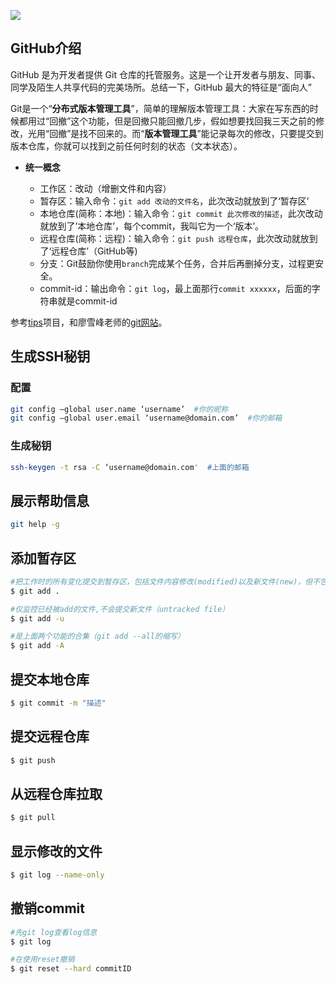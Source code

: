 ![](http://oo8jzybo8.bkt.clouddn.com/hello-github.jpg)

## GitHub介绍
GitHub 是为开发者提供 Git 仓库的托管服务。这是一个让开发者与朋友、同事、同学及陌生人共享代码的完美场所。总结一下，GitHub 最大的特征是“面向人”

Git是一个“**分布式版本管理工具**”，简单的理解版本管理工具：大家在写东西的时候都用过“回撤”这个功能，但是回撤只能回撤几步，假如想要找回我三天之前的修改，光用“回撤”是找不回来的。而“**版本管理工具**”能记录每次的修改，只要提交到版本仓库，你就可以找到之前任何时刻的状态（文本状态）。

* **统一概念**

    * 工作区：改动（增删文件和内容）
    * 暂存区：输入命令：`git add 改动的文件名`，此次改动就放到了‘暂存区’
    * 本地仓库(简称：本地)：输入命令：`git commit 此次修改的描述`，此次改动就放到了’本地仓库’，每个commit，我叫它为一个‘版本’。
    * 远程仓库(简称：远程)：输入命令：`git push 远程仓库`，此次改动就放到了‘远程仓库’（GitHub等)
    * 分支：Git鼓励你使用`branch`完成某个任务，合并后再删掉分支，过程更安全。
    * commit-id：输出命令：`git log`，最上面那行`commit xxxxxx`，后面的字符串就是commit-id


参考[tips](https://github.com/git-tips/tips)项目，和廖雪峰老师的[git网站](http://www.liaoxuefeng.com/wiki/0013739516305929606dd18361248578c67b8067c8c017b000)。

## 生成SSH秘钥
### 配置
```sh
git config –global user.name ‘username’  #你的昵称
git config –global user.email ‘username@domain.com’  #你的邮箱
```
### 生成秘钥
```sh
ssh-keygen -t rsa -C ‘username@domain.com'  #上面的邮箱
```

## 展示帮助信息
```sh
git help -g
```

## 添加暂存区
```sh
#把工作时的所有变化提交到暂存区，包括文件内容修改(modified)以及新文件(new)，但不包括被删除的文件。
$ git add .   

#仅监控已经被add的文件,不会提交新文件（untracked file）
$ git add -u

#是上面两个功能的合集（git add --all的缩写）
$ git add -A
```

## 提交本地仓库
```sh
$ git commit -m "描述"
```

## 提交远程仓库
```sh
$ git push
```

## 从远程仓库拉取
```sh
$ git pull
```

## 显示修改的文件
```sh
$ git log --name-only
```

## 撤销commit
```sh
#先git log查看log信息
$ git log

#在使用reset撤销
$ git reset --hard commitID
```